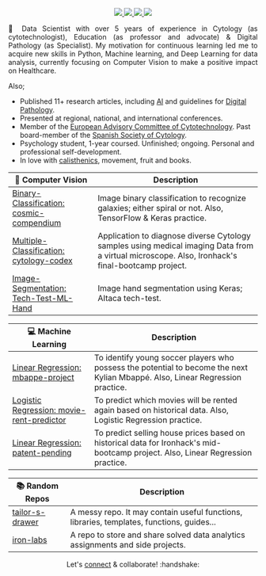 <p align="center">
<p align="center">
    <a href="https://www.linkedin.com/in/isi-mube/">
        <img src="https://img.shields.io/badge/linkedin-%230077B5.svg?&style=for-the-badge&logo=linkedin&logoColor=white">
    </a>  
    <a href="https://medium.com/@ap.isidre">
        <img src="https://img.shields.io/badge/medium-%2312100E.svg?&style=for-the-badge&logo=medium&logoColor=white">
    </a>
    <a href="https://twitter.com/isi_mube">
        <img src="https://img.shields.io/badge/twitter-%230077B5.svg?&style=for-the-badge&logo=twitter&logoColor=white&color=00acee">
    </a>
    <a href="https://www.researchgate.net/profile/Isidre_Munne-Bertran">
        <img src="https://img.shields.io/badge/research-gate-%230077B5.svg?&style=for-the-badge&logo=research-gate&logoColor=white">
    </a>
</p>

<p align="justify">&#x1F4AC; Data Scientist with over 5 years of experience in Cytology (as cytotechnologist), Education (as professor and advocate) & Digital Pathology (as Specialist). My motivation for continuous learning led me to acquire new skills in Python, Machine learning, and Deep Learning for data analysis, currently focusing on Computer Vision to make a positive impact on Healthcare.</p>

Also;

- Published 11+ research articles, including [AI](https://www.nature.com/articles/s41379-022-01147-y) and guidelines for [Digital Pathology](https://books.google.es/books/about/Gu%C3%ADa_de_Calidad_en_Citopatolog%C3%ADa.html?id=CBzsDwAAQBAJ&redir_esc=y).
- Presented at regional, national, and international conferences.
- Member of the [European Advisory Committee of Cytotechnology](https://www.efcs.eu/links/eacc-advisory-commitee/). Past board-member of the [Spanish Society of Cytology](https://secitologia.org/).
- Psychology student, 1-year coursed. Unfinished; ongoing. Personal and professional self-development.
- In love with [calisthenics](https://en.wikipedia.org/wiki/Calisthenics), movement, fruit and books.

<link rel="stylesheet" href="https://stackpath.bootstrapcdn.com/bootstrap/4.5.0/css/bootstrap.min.css">

<link rel="stylesheet" href="https://stackpath.bootstrapcdn.com/bootstrap/4.5.0/css/bootstrap.min.css">

<table class="table table-striped">
  <thead>
    <tr>
      <th scope="col">🥽 Computer Vision</th>
      <th scope="col">Description</th>
    </tr>
  </thead>
  <tbody>
    <tr>
      <td><a href="https://github.com/isi-mube/cosmic-compendium">Binary-Classification: cosmic-compendium</a></td>
      <td>Image binary classification to recognize galaxies; either spiral or not. Also, TensorFlow & Keras practice.</td>
    </tr>
    <tr>
      <td><a href="https://github.com/isi-mube/cytology-codex">Multiple-Classification: cytology-codex</a></td>
      <td>Application to diagnose diverse Cytology samples using medical imaging Data from a virtual microscope. Also, Ironhack's final-bootcamp project.</td>
    </tr>
    <tr>
    </tr>
    <tr>
      <td><a href="https://github.com/isi-mube/Tech-Test-ML-Hand">Image-Segmentation: Tech-Test-ML-Hand</a></td>
      <td>Image hand segmentation using Keras; AItaca tech-test.</td>
    </tr>
    <tr>
  </tbody>
</table>

<table class="table table-striped">
  <thead>
    <tr>
      <th scope="col">💻 Machine Learning</th>
      <th scope="col">Description</th>
    </tr>
  </thead>
  <tbody>
    <tr>
      <td><a href="https://github.com/isi-mube/mbappe-project">Linear Regression: mbappe-project</a></td>
      <td>To identify young soccer players who possess the potential to become the next Kylian Mbappé. Also, Linear Regression practice.</td>
    </tr>
    <tr>
      <td><a href="https://github.com/isi-mube/movie-rent-predictor">Logistic Regression: movie-rent-predictor</a></td>
      <td>To predict which movies will be rented again based on historical data. Also, Logistic Regression practice.</td>
    </tr>
    <tr>
      <td><a href="https://github.com/isi-mube/patent-pending">Linear Regression: patent-pending</a></td>
      <td>To predict selling house prices based on historical data for Ironhack's mid-bootcamp project. Also, Linear Regression practice.</td>
    </tr>
  </tbody>
</table>

<table class="table table-striped">
  <thead>
    <tr>
      <th scope="col">📚 Random Repos</th>
      <th scope="col">Description</th>
    </tr>
  </thead>
  <tbody>
    <tr>
      <td><a href="https://github.com/isi-mube/tailor-s-drawer">tailor-s-drawer</a></td>
      <td>A messy repo. It may contain useful functions, libraries, templates, functions, guides...</td>
    </tr>
    <tr>
      <td><a href="https://github.com/isi-mube/iron-labs">iron-labs</a></td>
      <td>A repo to store and share solved data analytics assignments and side projects.</td>
    </tr>
  </tbody>
</table>

<p align="center">Let's <a href="https://www.linkedin.com/in/isi-mube/">connect</a> & collaborate! :handshake: </p>
